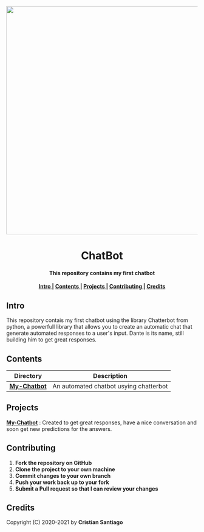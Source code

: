 

<p align='center'> <img src="https://user-images.githubusercontent.com/75224625/114634982-27b4f780-9c9a-11eb-9a91-7f1ccd4405ef.png" width = 600> </p>

<h1 align='center'> ChatBot</h1>

<h4 align='center'>This repository contains my first chatbot </h4>


<p align= 'center'> 
  <b>
    <a href ='#intro' > Intro </a>|
    <a href ='#contents' > Contents </a>|
    <a href ='#project' > Projects </a>|
    <a href ='#contribute'>Contributing </a>|
    <a href ='#credits' > Credits </a>
  </b>
</p>

<h2>
  <a name="intro">Intro </a> 
</h2>

<p>
  This repository contais my first chatbot using the library Chatterbot from python, a powerfull library that allows you to create an automatic chat that generate automated responses to a user's input. Dante is its name, still building him to get great responses.
</p>


<h2>
  <a name="contents">Contents </a> 
</h2>


Directory | Description
----------|-------------------------------------------
[**My-Chatbot**](https://github.com/engcristian/Python/tree/main/My-ChatBot)    | An automated chatbot usying chatterbot
<h2>
  <a name="project">Projects </a> 
</h2>

[**My-Chatbot**](https://github.com/engcristian/Python/tree/main/My-ChatBot) : Created to get great responses, have a nice conversation and soon get new predictions for the answers.

<h2>
  <a name="contribute">Contributing </a> 
</h2>


1. **Fork the repository on GitHub**
2. **Clone the project to your own machine**
3. **Commit changes to your own branch**
4. **Push your work back up to your fork**
5. **Submit a Pull request so that I can review your changes**

<h2>
  <a name="credits">Credits </a> 
</h2>


Copyright (C) 2020-2021 by **Cristian Santiago** 
